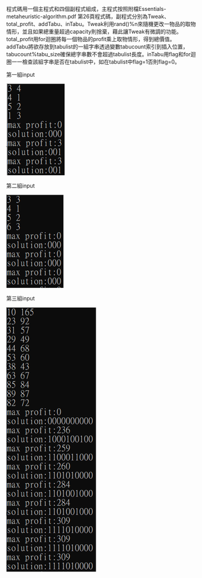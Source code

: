 程式碼用一個主程式和四個副程式組成，主程式按照附檔Essentials-metaheuristic-algorithm.pdf 第26頁程式碼，副程式分別為Tweak、total_profit、addTabu、inTabu。Tweak利用rand()%n來隨機更改一物品的取物情形，並且如果總重量超過capacity則捨棄，藉此讓Tweak有微調的功能。total_profit用for迴圈將每一個物品的profit乘上取物情形，得到總價值。addTabu將欲存放到tabulist的一組字串透過變數tabucount索引到插入位置，tabucount%tabu_size確保總字串數不會超過tabulist長度。inTabu用flag和for迴圈一一檢查該組字串是否在tabulist中，如在tabulist中flag=1否則flag=0。

第一組input                                             

![image](https://github.com/Ray-web2/tabu0-1/blob/main/%E7%AC%AC%E4%B8%80%E7%B5%84.png) 

第二組input

![image](https://github.com/Ray-web2/tabu0-1/blob/main/%E7%AC%AC%E4%BA%8C%E7%B5%84.png)

第三組input

![image](https://github.com/Ray-web2/tabu0-1/blob/main/%E7%AC%AC%E4%B8%89%E7%B5%84.png)


